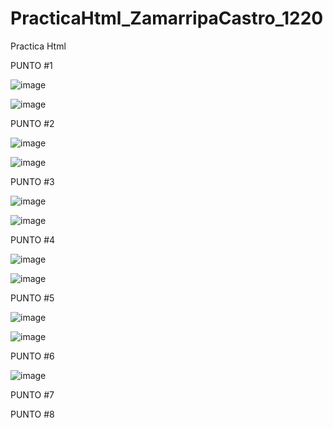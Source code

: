 # PracticaHtml_ZamarripaCastro_1220
Practica Html 

PUNTO #1

![image](https://github.com/user-attachments/assets/373e1ff9-c125-4142-ab4a-dec95243abd8)

![image](https://github.com/user-attachments/assets/de2f60d9-dbad-4582-a0db-a38808fe8e6b)

PUNTO #2

![image](https://github.com/user-attachments/assets/c71eed56-1669-4e95-b313-1a00c0e169e2)

![image](https://github.com/user-attachments/assets/6ad544b8-6b18-4251-89f2-4a20d0bd2189)

PUNTO #3

![image](https://github.com/user-attachments/assets/e9463abd-d17a-4258-83fe-0ce895013dd2)

![image](https://github.com/user-attachments/assets/9cd2be80-0396-4f2c-8506-c7e76db2958a)

PUNTO #4

![image](https://github.com/user-attachments/assets/23730338-3812-4b7a-9ad5-7a61f77a0077)

![image](https://github.com/user-attachments/assets/d4c5552e-1d4a-48cd-aa2a-ca43c64202bc)

PUNTO #5

![image](https://github.com/user-attachments/assets/52a9eda6-448c-445d-88a3-ae8de3b08752)

![image](https://github.com/user-attachments/assets/e19d5007-c0f1-474c-978c-f966bf58b1a8)

PUNTO #6

![image](https://github.com/user-attachments/assets/d892be62-a4ac-47a9-94a9-7537e8bac637)



PUNTO #7



PUNTO #8


